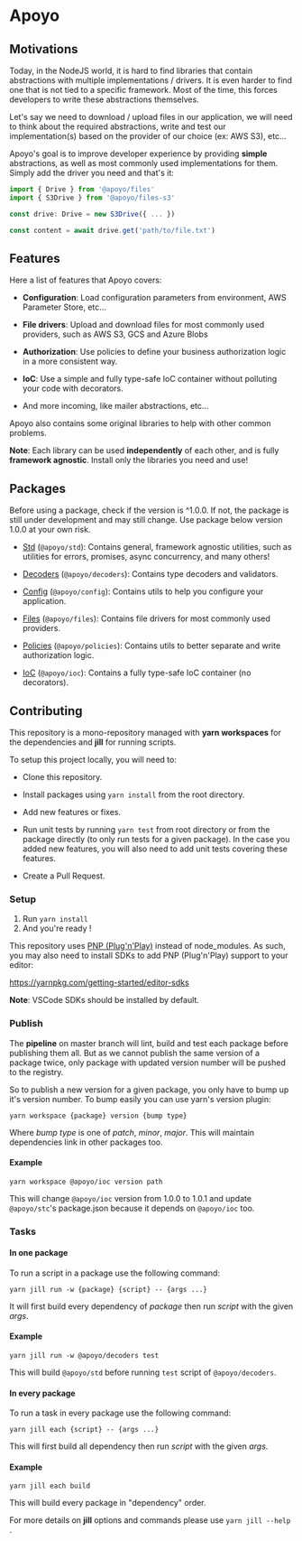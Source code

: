 # Apoyo

## Motivations

Today, in the NodeJS world, it is hard to find libraries that contain abstractions with multiple implementations / drivers. It is even harder to find one that is not tied to a specific framework.
Most of the time, this forces developers to write these abstractions themselves.

Let's say we need to download / upload files in our application, we will need to think about the required abstractions, write and test our implementation(s) based on the provider of our choice (ex: AWS S3), etc...

Apoyo's goal is to improve developer experience by providing **simple** abstractions, as well as most commonly used implementations for them.
Simply add the driver you need and that's it:

```ts
import { Drive } from '@apoyo/files'
import { S3Drive } from '@apoyo/files-s3'

const drive: Drive = new S3Drive({ ... })

const content = await drive.get('path/to/file.txt')
```

## Features

Here a list of features that Apoyo covers:

- **Configuration**: Load configuration parameters from environment, AWS Parameter Store, etc...

- **File drivers**: Upload and download files for most commonly used providers, such as AWS S3, GCS and Azure Blobs

- **Authorization**: Use policies to define your business authorization logic in a more consistent way.

- **IoC**: Use a simple and fully type-safe IoC container without polluting your code with decorators.

- And more incoming, like mailer abstractions, etc...

Apoyo also contains some original libraries to help with other common problems.

**Note**: Each library can be used **independently** of each other, and is fully **framework agnostic**.
Install only the libraries you need and use!

## Packages

Before using a package, check if the version is ^1.0.0. If not, the package is still under development and may still change. Use package below version 1.0.0 at your own risk.

- [Std](packages/std) (`@apoyo/std`): Contains general, framework agnostic utilities, such as utilities for errors, promises, async concurrency, and many others!

- [Decoders](packages/decoders) (`@apoyo/decoders`): Contains type decoders and validators.

- [Config](packages/config) (`@apoyo/config`): Contains utils to help you configure your application.

- [Files](packages/files) (`@apoyo/files`): Contains file drivers for most commonly used providers.

- [Policies](packages/policies) (`@apoyo/policies`): Contains utils to better separate and write authorization logic.

- [IoC](packages/ioc) (`@apoyo/ioc`): Contains a fully type-safe IoC container (no decorators).

## Contributing

This repository is a mono-repository managed with **yarn workspaces** for the dependencies
and **jill** for running scripts.

To setup this project locally, you will need to:

- Clone this repository.

- Install packages using `yarn install` from the root directory.

- Add new features or fixes.

- Run unit tests by running `yarn test` from root directory or from the package directly (to only run tests for a given package). In the case you added new features, you will also need to add unit tests covering these features.

- Create a Pull Request.

### Setup

1. Run `yarn install`
2. And you're ready !

This repository uses [PNP (Plug'n'Play)](https://yarnpkg.com/features/pnp) instead of node_modules.
As such, you may also need to install SDKs to add PNP (Plug'n'Play) support to your editor:

<https://yarnpkg.com/getting-started/editor-sdks>

**Note**: VSCode SDKs should be installed by default.

### Publish

The **pipeline** on master branch will lint, build and test each package before publishing them all.
But as we cannot publish the same version of a package twice, only package with updated version number will be pushed to the registry.

So to publish a new version for a given package, you only have to bump up it's version number.
To bump easily you can use yarn's version plugin:

```shell
yarn workspace {package} version {bump type}
```

Where _bump type_ is one of _patch_, _minor_, _major_. This will maintain dependencies link in other packages too.

#### Example

```shell
yarn workspace @apoyo/ioc version path
```

This will change `@apoyo/ioc` version from 1.0.0 to 1.0.1 and update `@apoyo/stc`'s package.json because it depends on `@apoyo/ioc` too.

### Tasks

#### In one package

To run a script in a package use the following command:

```shell
yarn jill run -w {package} {script} -- {args ...}
```

It will first build every dependency of _package_ then run _script_ with the given _args_.

#### Example

```shell
yarn jill run -w @apoyo/decoders test
```

This will build `@apoyo/std` before running `test` script of `@apoyo/decoders`.

#### In every package

To run a task in every package use the following command:

```shell
yarn jill each {script} -- {args ...}
```

This will first build all dependency then run _script_ with the given _args_.

#### Example

```shell
yarn jill each build
```

This will build every package in "dependency" order.

For more details on **jill** options and commands please use `yarn jill --help` .

